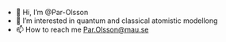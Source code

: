- 👋 Hi, I’m @Par-Olsson
- 👀 I’m interested in quantum and classical atomistic modellong
- 📫 How to reach me Par.Olsson@mau.se

<!---
Par-Olsson/Par-Olsson is a ✨ special ✨ repository because its `README.md` (this file) appears on your GitHub profile.
You can click the Preview link to take a look at your changes.
--->
